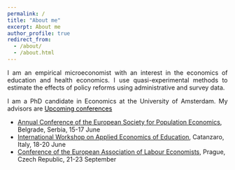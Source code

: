 ```yaml
---
permalink: /
title: "About me"
excerpt: About me
author_profile: true
redirect_from: 
  - /about/
  - /about.html
---
```


<p align="justify">  
I am an empirical microeconomist with an interest in the economics of education and health economics. I use quasi-experimental methods to estimate the effects of policy reforms using administrative and survey data.   
</p>
<p align="justify">
I am a PhD candidate in Economics at the University of Amsterdam. My advisors are <a href="https://oosterbeek.economists.nl" style="color: black;>Hessel Oosterbeek</a> and <a href="https://personal.vu.nl/b.vander.klaauw/" style="color: black;>Bas van der Klaauw</a>.
</p>

## Upcoming conferences

- [Annual Conference of the European Society for Population Economics](https://espebelgrade2023.com), Belgrade, Serbia, 15-17 June
- [International Workshop on Applied Economics of Education](https://www.iwaee.org/home/), Catanzaro, Italy, 18-20 June
- [Conference of the European Association of Labour Economists](https://eale2023prague.eu), Prague, Czech Republic, 21-23 September
